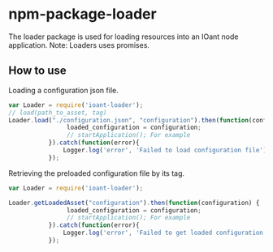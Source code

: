 # npm-package-loader
The loader package is used for loading resources into an IOant node application.
Note: Loaders uses promises.

## How to use
Loading a configuration json file.

```js
var Loader = require('ioant-loader');
// load(path_to_asset, tag)
Loader.load("./configuration.json", "configuration").then(function(configuration) {
                loaded_configuration = configuration;
                // startApplication(); For example
           }).catch(function(error){
               Logger.log('error', 'Failed to load configuration file');
	       });
```
Retrieving the preloaded configuration file by its tag.

```js
var Loader = require('ioant-loader');

Loader.getLoadedAsset("configuration").then(function(configuration) {
                loaded_configuration = configuration;
                // startApplication(); For example
           }).catch(function(error){
               Logger.log('error', 'Failed to get loaded configuration file');
	       });
```
